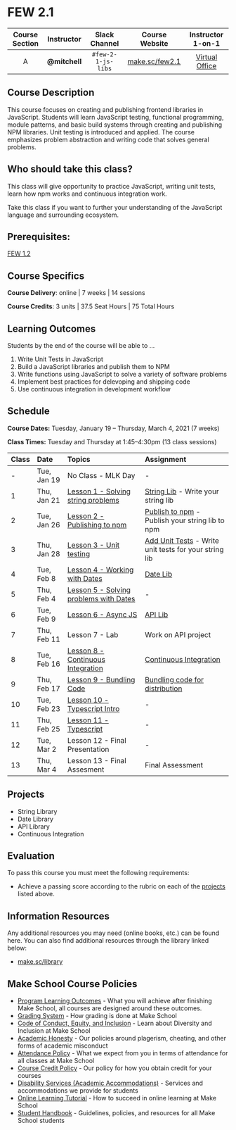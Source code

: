 # FEW 2.1

| Course Section | Instructor | Slack Channel | Course Website | Instructor 1-on-1 |
| :---: | :---: | :---: | :---: | :---: |
| A | **@mitchell** | `#few-2-1-js-libs` | [make.sc/few2.1](https://make.sc/few2.1) | [Virtual Office](https://make.sc/mitchell-zoom) |

## Course Description

This course focuses on creating and publishing frontend libraries in JavaScript. Students will learn JavaScript testing, functional programming, module patterns, and basic build systems through creating and publishing NPM libraries. Unit testing is introduced and applied. The course emphasizes problem abstraction and writing code that solves general problems.

## Who should take this class?

This class will give opportunity to practice JavaScript, writing unit tests, learn how npm works and continuous integration work.

Take this class if you want to further your understanding of the JavaScript language and surrounding ecosystem.

## Prerequisites:  

[FEW 1.2](https://github.com/Make-School-Courses/FEW-1.2-JavaScript-Foundations)

## Course Specifics

**Course Delivery**: online | 7 weeks | 14 sessions

**Course Credits**: 3 units | 37.5 Seat Hours | 75 Total Hours

## Learning Outcomes

Students by the end of the course will be able to ...

1. Write Unit Tests in JavaScript
1. Build a JavaScript libraries and publish them to NPM
1. Write functions using JavaScript to solve a variety of software problems
1. Implement best practices for delevoping and shipping code
1. Use continuous integration in development workflow

## Schedule

**Course Dates:** Tuesday, January 19 – Thursday, March 4, 2021 (7 weeks)

**Class Times:** Tuesday and Thursday at 1:45–4:30pm (13 class sessions)

| Class | Date | Topics | Assignment |
|:------|:-----|:-------|:-----------|
|  -    | Tue, Jan 19 | No Class - MLK Day | - |
|  1    | Thu, Jan 21 | [Lesson 1 - Solving string problems](./lessons/lesson-01.md) | [String Lib](./assignments/assignment-01.md) - Write your string lib |
|  2    | Tue, Jan 26 | [Lesson 2 - Publishing to npm](./lessons/lesson-02.md) | [Publish to npm](./assignments/assignment-02.md) - Publish your string lib to npm |
|  3    | Thu, Jan 28 | [Lesson 3 - Unit testing](./lessons/lesson-03.md) | [Add Unit Tests](./assignments/assignment-03.md) - Write unit tests for your string lib |
|  4    | Tue, Feb 8 | [Lesson 4 - Working with Dates](./lessons/lesson-04.md) | [Date Lib](./assignments/assignment-07.md) |
|  5    | Thu, Feb 4 | [Lesson 5 - Solving problems with Dates](./lessons/lesson-05.md) | - |
|  6    | Tue, Feb 9 | [Lesson 6 - Async JS](./lessons/lesson-06.md) | [API Lib](./assignments/assignment-09.md) |
|  7    | Thu, Feb 11 | Lesson 7 - Lab | Work on API project |
|  8    | Tue, Feb 16 | [Lesson 8 - Continuous Integration](./lessons/lesson-08.md) | [Continuous Integration](./assignments/assignment-04.md) |
|  9    | Thu, Feb 17 | [Lesson 9 - Bundling Code](./lessons/lesson-09.md) | [Bundling code for distribution](./assignments/assignment-06.md) |
| 10    | Tue, Feb 23 | [Lesson 10 - Typescript Intro](./lessons/lesson-10.md) | - |
| 11    | Thu, Feb 25 | [Lesson 11 - Typescript  ](./lessons/lesson-11.md) | - |
| 12    | Tue, Mar 2  | Lesson 12 - Final Presentation | - |
| 13    | Thu, Mar 4  | Lesson 13 - Final Assesment | Final Assessment |

<!-- | 14 | Tue, May 13 | [Lesson 14](./lessons/lesson-14.md) | [Present your work](./assignments/assignment-10.md) - Final Presentations | -->

## Projects

- String Library 
- Date Library 
- API Library 
- Continuous Integration

## Evaluation

To pass this course you must meet the following requirements:

- Achieve a passing score according to the rubric on each of the [projects](#projects) listed above.

##  Information Resources

Any additional resources you may need (online books, etc.) can be found here. You can also find additional resources through the library linked below:

- [make.sc/library](http://make.sc/library)

## Make School Course Policies

- [Program Learning Outcomes](https://make.sc/program-learning-outcomes) - What you will achieve after finishing Make School, all courses are designed around these outcomes.
- [Grading System](https://make.sc/grading-system) - How grading is done at Make School
- [Code of Conduct, Equity, and Inclusion](https://make.sc/code-of-conduct) - Learn about Diversity and Inclusion at Make School
- [Academic Honesty](https://make.sc/academic-honesty-policy) - Our policies around plagerism, cheating, and other forms of academic misconduct
- [Attendance Policy](https://make.sc/attendance-policy) - What we expect from you in terms of attendance for all classes at Make School
- [Course Credit Policy](https://make.sc/course-credit-policy) - Our policy for how you obtain credit for your courses
- [Disability Services (Academic Accommodations)](https://make.sc/disability-services) - Services and accommodations we provide for students
- [Online Learning Tutorial](https://make.sc/online-learning-tutorial) - How to succeed in online learning at Make School
- [Student Handbook](https://make.sc/student-handbook) - Guidelines, policies, and resources for all Make School students


